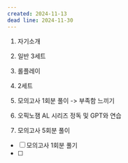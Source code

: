 ```yaml
---
created: 2024-11-13
dead line: 2024-11-30
---
```

1. 자기소개
2. 일반 3세트
3. 롤플레이
4. 2세트

1. 모의고사 1회분 풀이 -> 부족함 느끼기
2. 오픽노잼 AL 시리즈 정독 및 GPT와 연습
3. 모의고사 5회분 풀이

- [ ] 모의고사 1회분 풀기
- [ ] 